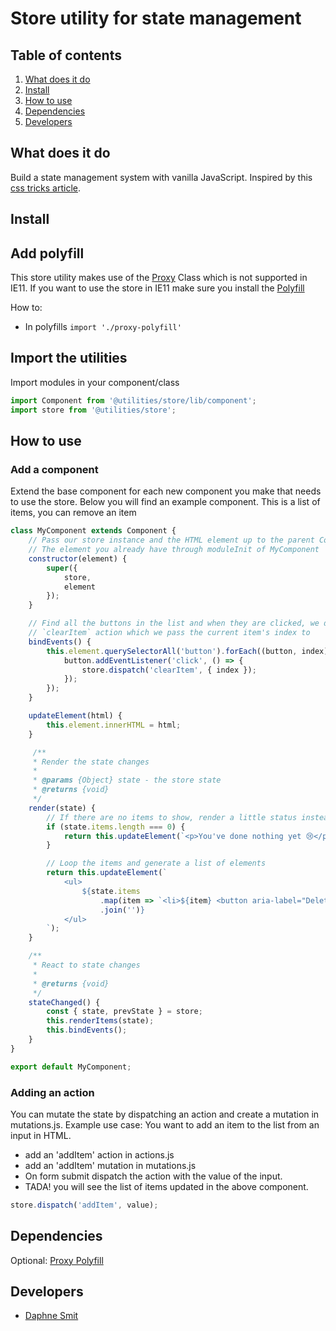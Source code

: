 # Store utility for state management

## Table of contents

1. [What does it do](#markdown-header-what-does-it-do)
2. [Install](#markdown-header-install)
3. [How to use](#markdown-header-how-to-use)
4. [Dependencies](#markdown-header-dependencies)
5. [Developers](#markdown-header-developers)

## What does it do

Build a state management system with vanilla JavaScript.
Inspired by this [css tricks article](https://css-tricks.com/build-a-state-management-system-with-vanilla-javascript/).

## Install

## Add polyfill
This store utility makes use of the [Proxy](https://developer.mozilla.org/en-US/docs/Web/JavaScript/Reference/Global_Objects/Proxy) Class which is not supported in IE11.
If you want to use the store in IE11 make sure you install the [Polyfill](https://github.com/GoogleChrome/proxy-polyfill)

How to:
- In polyfills ```import './proxy-polyfill'```

## Import the utilities

Import modules in your component/class

```javascript
import Component from '@utilities/store/lib/component';
import store from '@utilities/store';
```

## How to use

### Add a component

Extend the base component for each new component you make that needs to use the store.
Below you will find an example component.
This is a list of items, you can remove an item

```javascript
class MyComponent extends Component {
    // Pass our store instance and the HTML element up to the parent Component
    // The element you already have through moduleInit of MyComponent
    constructor(element) {
        super({
            store,
            element
        });
    }

    // Find all the buttons in the list and when they are clicked, we dispatch a
    // `clearItem` action which we pass the current item's index to
    bindEvents() {
        this.element.querySelectorAll('button').forEach((button, index) => {
            button.addEventListener('click', () => {
                store.dispatch('clearItem', { index });
            });
        });
    }

    updateElement(html) {
        this.element.innerHTML = html;
    }

     /**
     * Render the state changes
     *
     * @params {Object} state - the store state
     * @returns {void}
     */
    render(state) {
        // If there are no items to show, render a little status instead
        if (state.items.length === 0) {
            return this.updateElement(`<p>You've done nothing yet 😢</p>`);
        }

        // Loop the items and generate a list of elements
        return this.updateElement(`
            <ul>
                ${state.items
                    .map(item => `<li>${item} <button aria-label="Delete this item">×</button></li>`);
                    .join('')}
            </ul>
        `);
    }

    /**
     * React to state changes
     *
     * @returns {void}
     */
    stateChanged() {
        const { state, prevState } = store;
        this.renderItems(state);
        this.bindEvents();
    }
}

export default MyComponent;
```

### Adding an action

You can mutate the state by dispatching an action and create a mutation in mutations.js.
Example use case:
You want to add an item to the list from an input in HTML.

-   add an 'addItem' action in actions.js
-   add an 'addItem' mutation in mutations.js
-   On form submit dispatch the action with the value of the input.
-   TADA! you will see the list of items updated in the above component.

```javascript
store.dispatch('addItem', value);
```

## Dependencies

Optional:
[Proxy Polyfill](https://github.com/GoogleChrome/proxy-polyfill)

## Developers

-   [Daphne Smit](mailto:daphne.smit@deptagency.com)
